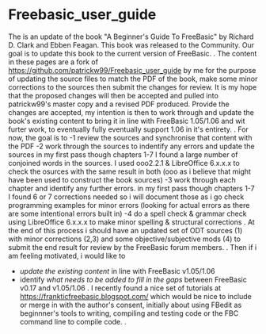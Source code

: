 # Freebasic_user_guide
The is an update of the book "A Beginner's Guide To FreeBasic" by Richard D. Clark and Ebben Feagan. This book was released to the Community. Our goal is to update this book to the current version of FreeBasic. 
.
The content in these pages are a fork of https://github.com/patrickw99/Freebasic_user_guide by me for the purpose of updating the source files to match the PDF of the book, make some minor corrections to the sources then submit the changes for review.  It is my hope that the proposed changes will then be accepted and pulled into patrickw99's master copy and a revised PDF produced.  Provide the changes are accepted, my intention is then to work through and update the book's existing content to bring it in line with FreeBasic 1.05/1.06  and wit furter work, to eventually fully eventually support 1.06 in it's entirety.
.
For now, the goal is to
-1 review the sources and synchronise that content with the PDF
-2 work through the sources to indentify any errors and update the sources
  in my first pass though chapters 1-7 I found a large number of conjoined words in the sources.  I used ooo2.2.1 & LibreOffice 6.x.x.x
  to check the osurces with the same result in both (ooo as i believe that might have been used to construct the book sources)
-3 work through each chapter and identify any further errors.
  in my first pass though chapters 1-7 I found 6 or 7 corrections needed so i will document those as i go
  check programming examples for minor errors (looking for actual errors as there are some intentional errors built in) 
-4 do a spell check & grammar check using LibreOffice 6.x.x.x to make minor spelling & structural corrections
.
At the end of this process i should have an updated set of ODT sources (1) with minor corrections (2,3) and some objective/subjective mods (4) to submit the end result for review by the FreeBasic forum members.
.
Then if i am feeling motivated, i would like to  
- _update the existing content_ in line with FreeBasic v1.05/1.06
- identify _what needs to be added to fill in the gaps_ between FreeBasic v0.17 and v1.05/1.06
.
I recently found a nice set of tutorials at https://frankticfreebasic.blogspot.com/ which would be nice to include or merge in with the author's consent, initially about using FBedit as beginnner's tools to writing, compiling and testing code or the FBC command line to compile code.
.
